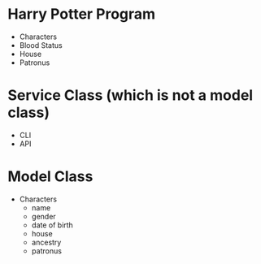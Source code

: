# Harry Potter Program
- Characters
- Blood Status
- House
- Patronus

# Service Class (which is not a model class)
- CLI
- API

# Model Class
- Characters
    - name
    - gender
    - date of birth
    - house
    - ancestry
    - patronus
    
    

